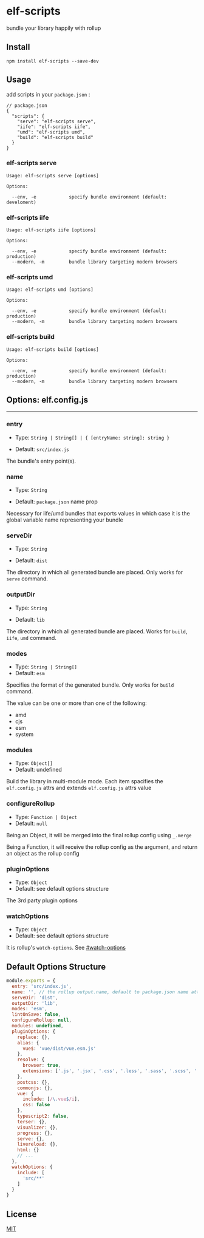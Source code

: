 # elf-scripts

bundle your library happily with rollup


## Install

```shell
npm install elf-scripts --save-dev
```

## Usage 

add scripts in your `package.json` :

```
// package.json
{
  "scripts": {
    "serve": "elf-scripts serve",
    "iife": "elf-scripts iife",
    "umd": "elf-scripts umd",
    "build": "elf-scripts build"
  }
}
```

### elf-scripts serve

```text
Usage: elf-scripts serve [options]

Options:

  --env, -e            specify bundle environment (default: develoment)
```



### elf-scripts iife

```text
Usage: elf-scripts iife [options]

Options:

  --env, -e            specify bundle environment (default: production)
  --modern, -m         bundle library targeting modern browsers
```

### elf-scripts umd

```text
Usage: elf-scripts umd [options]

Options:

  --env, -e            specify bundle environment (default: production)
  --modern, -m         bundle library targeting modern browsers
```

### elf-scripts build

```text
Usage: elf-scripts build [options]

Options:

  --env, -e            specify bundle environment (default: production)
  --modern, -m         bundle library targeting modern browsers
```


## Options: elf.config.js

---

### entry

* Type: `String | String[] | { [entryName: string]: string }`

* Default: `src/index.js`

The bundle's entry point(s).

### name

* Type: `String`

* Default: `package.json` name prop

Necessary for iife/umd bundles that exports values in which case it is the global variable name representing your bundle

### serveDir

* Type: `String`

* Default: `dist`

The directory in which all generated bundle are placed. Only works for `serve` command.

### outputDir

* Type: `String`

* Default: `lib`

The directory in which all generated bundle are placed. Works for `build`, `iife`, `umd` command.

### modes

* Type: `String | String[]`
* Default: `esm`

Specifies the format of the generated bundle. Only works for `build` command. 

The value can be one or more than one of the following:

  * amd
  * cjs
  * esm
  * system

### modules

* Type: `Object[]`
* Default: undefined

Build the library in multi-module mode. Each item spacifies the `elf.config.js` attrs and extends `elf.config.js`
attrs value

### configureRollup

* Type: `Function | Object`
* Default: `null`

Being an Object, it will be merged into the final rollup config using `_.merge`

Being a Function, it will receive the rollup config as the argument, and return an object as the rollup config

### pluginOptions

* Type: `Object`
* Default: see default options structure

The 3rd party plugin options

### watchOptions

* Type: `Object`
* Default: see default options structure

It is rollup's `watch-options`. See [#watch-options](https://rollupjs.org/guide/en/#watch-options)

## Default Options Structure

```js
module.exports = {
  entry: 'src/index.js',
  name: '', // the rollup output.name, default to package.json name attr
  serveDir: 'dist',
  outputDir: 'lib',
  modes: 'esm',
  lintOnSave: false,
  configureRollup: null,
  modules: undefined,
  pluginOptions: {
    replace: {},
    alias: {
      vue$: 'vue/dist/vue.esm.js'
    },
    resolve: {
      browser: true,
      extensions: ['.js', '.jsx', '.css', '.less', '.sass', '.scss', '.vue', '.ts', '.tsx']
    },
    postcss: {},
    commonjs: {},
    vue: {
      include: [/\.vue$/i],
      css: false
    },
    typescript2: false,
    terser: {},
    visualizer: {},
    progress: {},
    serve: {},
    livereload: {},
    html: {}
    // ...
  },
  watchOptions: {
    include: [
      'src/**'
    ]
  }
}
```

## License

[MIT](https://github.com/maiwenan/elf-scripts/blob/master/README.md)
